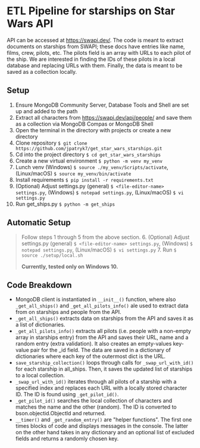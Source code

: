 # ETL Pipeline for starships on Star Wars API
API can be accessed at https://swapi.dev/. The code is meant to extract documents on starships from SWAPI; these docs 
have entries like name, films, crew, pilots, etc. The pilots field is an array with URLs to each pilot of the ship. We 
are interested in finding the IDs of these pilots in a local database and replacing URLs with them. Finally, the data is meant
to be saved as a collection locally.
## Setup
1. Ensure MongoDB Community Server, Database Tools and Shell are set up and added to the path
2. Extract all characters from https://swapi.dev/api/people/ and save them as a collection via MongoDB Compas or MongoDB Shell
3. Open the terminal in the directory with projects or create a new directory
4. Clone repository `$ git clone https://github.com/jpatryk7/get_star_wars_starships.git`
5. Cd into the project directory `$ cd get_star_wars_starships`
6. Create a new virtual environment `$ python -m venv my_venv`
7. Lunch venv (Windows) `$ source ./my_venv/Scripts/activate`, (Linux/macOS) `$ source my_venv/bin/activate`
8. Install requirements `$ pip install -r requirements.txt`
9. (Optional) Adjust settings.py (general) `$ <file-editor-name> settings.py`, (Windows) `$ notepad settings.py`, (Linux/macOS) `$ vi settings.py`
10. Run get_ships.py `$ python -m get_ships`

## Automatic Setup
> Follow steps 1 through 5 from the above section.
> 6. (Optional) Adjust settings.py (general) `$ <file-editor-name> settings.py`, (Windows) `$ notepad settings.py`, (Linux/macOS) `$ vi settings.py`
> 7. Run `$ source ./setup/local.sh`
>
> **Currently, tested only on Windows 10.**

## Code Breakdown
* MongoDB client is instantiated in `__init__()` function, where also `_get_all_ships()` and `_get_all_pilots_info()` ale used to extract data from on starships and people from the API.
* `_get_all_ships()` extracts data on starships from the API and saves it as a list of dictionaries.
* `_get_all_pilots_info()` extracts all pilots (i.e. people with a non-empty array in starships entry) from the API and saves their URL, name and a random entry (extra validation). It also creates an empty-values key-value pair for the _id field. The data are saved in a dictionary of dictionaries where each key of the outermost dict is the URL.
* `save_starship_collection()` loops through calls for `_swap_url_with_id()` for each starship in all_ships. Then, it saves the updated list of starships to a local collection.
* `_swap_url_with_id()` iterates through all pilots of a starship with a specified index and replaces each URL with a locally stored character ID. The ID is found using `_get_pilot_id()`.
* `_get_pilot_id()`  searches the local collection of characters and matches the name and the other (random). The ID is converted to bson.objectid.ObjectId and returned.
* `__timer()` and `_get_random_entry()` are "helper functions". The first one times blocks of code and displays messages in the console. The latter on the other hand takes in any dictionary and an optional list of excluded fields and returns a randomly chosen key.
